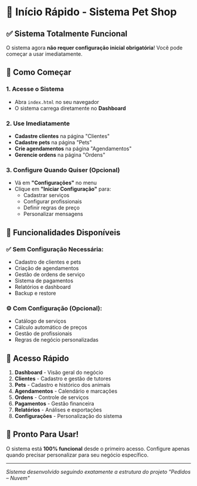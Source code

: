 # 🚀 Início Rápido - Sistema Pet Shop

## ✅ Sistema Totalmente Funcional

O sistema agora **não requer configuração inicial obrigatória**! Você pode começar a usar imediatamente.

## 🎯 Como Começar

### 1. **Acesse o Sistema**

- Abra `index.html` no seu navegador
- O sistema carrega diretamente no **Dashboard**

### 2. **Use Imediatamente**

- **Cadastre clientes** na página "Clientes"
- **Cadastre pets** na página "Pets"
- **Crie agendamentos** na página "Agendamentos"
- **Gerencie ordens** na página "Ordens"

### 3. **Configure Quando Quiser** (Opcional)

- Vá em **"Configurações"** no menu
- Clique em **"Iniciar Configuração"** para:
  - Cadastrar serviços
  - Configurar profissionais
  - Definir regras de preço
  - Personalizar mensagens

## 🔧 Funcionalidades Disponíveis

### ✅ **Sem Configuração Necessária:**

- Cadastro de clientes e pets
- Criação de agendamentos
- Gestão de ordens de serviço
- Sistema de pagamentos
- Relatórios e dashboard
- Backup e restore

### ⚙️ **Com Configuração (Opcional):**

- Catálogo de serviços
- Cálculo automático de preços
- Gestão de profissionais
- Regras de negócio personalizadas

## 📱 Acesso Rápido

1. **Dashboard** - Visão geral do negócio
2. **Clientes** - Cadastro e gestão de tutores
3. **Pets** - Cadastro e histórico dos animais
4. **Agendamentos** - Calendário e marcações
5. **Ordens** - Controle de serviços
6. **Pagamentos** - Gestão financeira
7. **Relatórios** - Análises e exportações
8. **Configurações** - Personalização do sistema

## 🎉 Pronto Para Usar!

O sistema está **100% funcional** desde o primeiro acesso. Configure apenas quando precisar personalizar para seu negócio específico.

---

_Sistema desenvolvido seguindo exatamente a estrutura do projeto "Pedidos – Nuvem"_
